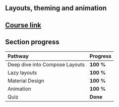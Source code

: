 ## Layouts, theming and animation

## [Course link](https://developer.android.com/courses/pathways/jetpack-compose-for-android-developers-2)

## Section progress

| Pathway                        | Progress  |
|:-------------------------------|:----------|
| Deep dive into Compose Layouts | **100 %** |
| Lazy layouts                   | **100 %** |
| Material Design                | **100 %** |
| Animation                      | **100 %** |
| Quiz                           | **Done**  |
